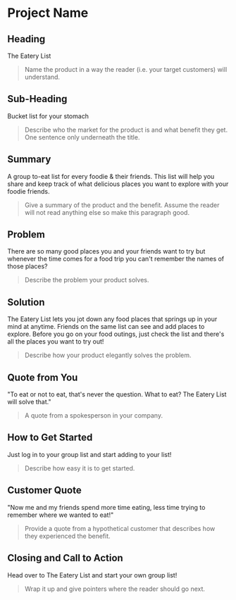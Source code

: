 # Project Name #

<!--
> This material was originally posted [here](http://www.quora.com/What-is-Amazons-approach-to-product-development-and-product-management). It is reproduced here for posterities sake.

There is an approach called "working backwards" that is widely used at Amazon. They work backwards from the customer, rather than starting with an idea for a product and trying to bolt customers onto it. While working backwards can be applied to any specific product decision, using this approach is especially important when developing new products or features.

For new initiatives a product manager typically starts by writing an internal press release announcing the finished product. The target audience for the press release is the new/updated product's customers, which can be retail customers or internal users of a tool or technology. Internal press releases are centered around the customer problem, how current solutions (internal or external) fail, and how the new product will blow away existing solutions.

If the benefits listed don't sound very interesting or exciting to customers, then perhaps they're not (and shouldn't be built). Instead, the product manager should keep iterating on the press release until they've come up with benefits that actually sound like benefits. Iterating on a press release is a lot less expensive than iterating on the product itself (and quicker!).

If the press release is more than a page and a half, it is probably too long. Keep it simple. 3-4 sentences for most paragraphs. Cut out the fat. Don't make it into a spec. You can accompany the press release with a FAQ that answers all of the other business or execution questions so the press release can stay focused on what the customer gets. My rule of thumb is that if the press release is hard to write, then the product is probably going to suck. Keep working at it until the outline for each paragraph flows.

Oh, and I also like to write press-releases in what I call "Oprah-speak" for mainstream consumer products. Imagine you're sitting on Oprah's couch and have just explained the product to her, and then you listen as she explains it to her audience. That's "Oprah-speak", not "Geek-speak".

Once the project moves into development, the press release can be used as a touchstone; a guiding light. The product team can ask themselves, "Are we building what is in the press release?" If they find they're spending time building things that aren't in the press release (overbuilding), they need to ask themselves why. This keeps product development focused on achieving the customer benefits and not building extraneous stuff that takes longer to build, takes resources to maintain, and doesn't provide real customer benefit (at least not enough to warrant inclusion in the press release).
 -->

## Heading ##
The Eatery List
  > Name the product in a way the reader (i.e. your target customers) will understand.


## Sub-Heading ##
Bucket list for your stomach
  > Describe who the market for the product is and what benefit they get. One sentence only underneath the title.

## Summary ##
A group to-eat list for every foodie & their friends. This list will help you share and keep track of what delicious places you want to explore with your foodie friends.
  > Give a summary of the product and the benefit. Assume the reader will not read anything else so make this paragraph good.

## Problem ##
There are so many good places you and your friends want to try but whenever the time comes for a food trip you can't remember the names of those places?
  > Describe the problem your product solves.

## Solution ##
The Eatery List lets you jot down any food places that springs up in your mind at anytime. Friends on the same list can see and add places to explore. Before you go on your food outings, just check the list and there's all the places you want to try out!
  > Describe how your product elegantly solves the problem.

## Quote from You ##
"To eat or not to eat, that's never the question. What to eat? The Eatery List will solve that."
  > A quote from a spokesperson in your company.

## How to Get Started ##
Just log in to your group list and start adding to your list!
  > Describe how easy it is to get started.

## Customer Quote ##
"Now me and my friends spend more time eating, less time trying to remember where we wanted to eat!"
  > Provide a quote from a hypothetical customer that describes how they experienced the benefit.

## Closing and Call to Action ##
Head over to The Eatery List and start your own group list!
  > Wrap it up and give pointers where the reader should go next.
